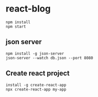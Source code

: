 # react-blog

    npm install
    npm start

## json server
    npm install -g json-server
    json-server --watch db.json --port 8080

## Create react project
    install -g create-react-app
    npx create-react-app my-app